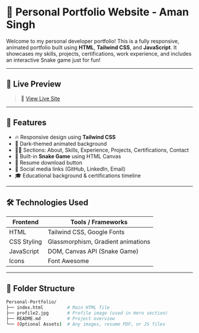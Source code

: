 # 🚀 Personal Portfolio Website - Aman Singh

Welcome to my personal developer portfolio! This is a fully responsive, animated portfolio built using **HTML**, **Tailwind CSS**, and **JavaScript**. It showcases my skills, projects, certifications, work experience, and includes an interactive Snake game just for fun!

---

## 🌟 Live Preview

> 📎 [View Live Site](https://amanportfolio364.netlify.app/)

---

## 📌 Features

- 🔥 Responsive design using **Tailwind CSS**
- 🎨 Dark-themed animated background
- 🧑‍💻 Sections: About, Skills, Experience, Projects, Certifications, Contact
- 🐍 Built-in **Snake Game** using HTML Canvas
- 📄 Resume download button
- 🔗 Social media links (GitHub, LinkedIn, Email)
- 🎓 Educational background & certifications timeline

---

## 🛠️ Technologies Used

| Frontend     | Tools / Frameworks |
|--------------|--------------------|
| HTML         | Tailwind CSS, Google Fonts |
| CSS Styling  | Glassmorphism, Gradient animations |
| JavaScript   | DOM, Canvas API (Snake Game) |
| Icons        | Font Awesome |

---

## 📂 Folder Structure

```bash
Personal-Portfolio/
├── index.html         # Main HTML file
├── profile2.jpg       # Profile image (used in Hero section)
├── README.md          # Project overview
└── (Optional Assets)  # Any images, resume PDF, or JS files
